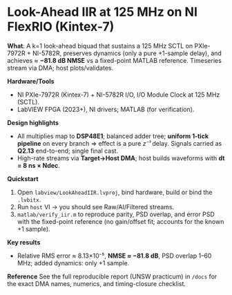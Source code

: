 # Look-Ahead IIR at 125 MHz on NI FlexRIO (Kintex-7)

**What**: A k=1 look-ahead biquad that sustains a 125 MHz SCTL on PXIe-7972R + NI-5782R, preserves dynamics (only a pure +1-sample delay), and achieves ≈ **−81.8 dB NMSE** vs a fixed-point MATLAB reference. Timeseries stream via DMA; host plots/validates.

**Hardware/Tools**
- NI PXIe-7972R (Kintex-7) + NI-5782R I/O, I/O Module Clock at 125 MHz (SCTL).
- LabVIEW FPGA (2023+), NI drivers; MATLAB (for verification).

**Design highlights**
- All multiplies map to **DSP48E1**; balanced adder tree; **uniform 1-tick pipeline** on every branch ⇒ effect is a pure *z⁻¹* delay. Signals carried as **Q2.13** end-to-end; single final cast.
- High-rate streams via **Target→Host DMA**; host builds waveforms with **dt = 8 ns × Ndec**.

**Quickstart**
1) Open `labview/LookAheadIIR.lvproj`, bind hardware, build or bind the `.lvbitx`.
2) Run `host` VI → you should see Raw/AI/Filtered streams.
3) `matlab/verify_iir.m` to reproduce parity, PSD overlap, and error PSD with the fixed-point reference (no gain/offset fit; accounts for the known +1 sample).

**Key results**
- Relative RMS error ≈ 8.13×10⁻⁵, **NMSE ≈ −81.8 dB**, PSD overlap 1–60 MHz; added dynamics: only +1 sample.

**Reference**
See the full reproducible report (UNSW practicum) in `/docs` for the exact DMA names, numerics, and timing-closure checklist.

